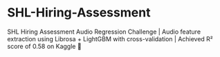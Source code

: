 # SHL-Hiring-Assessment
SHL Hiring Assessment Audio Regression Challenge | Audio feature extraction using Librosa + LightGBM with cross-validation | Achieved R² score of 0.58 on Kaggle 🎯
